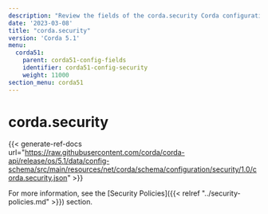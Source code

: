 ```yaml
---
description: "Review the fields of the corda.security Corda configuration section."
date: '2023-03-08'
title: "corda.security"
version: 'Corda 5.1'
menu:
  corda51:
    parent: corda51-config-fields
    identifier: corda51-config-security
    weight: 11000
section_menu: corda51
---
```

# corda.security

{{< generate-ref-docs url="https://raw.githubusercontent.com/corda/corda-api/release/os/5.1/data/config-schema/src/main/resources/net/corda/schema/configuration/security/1.0/corda.security.json" >}}

For more information, see the [Security Policies]({{< relref "../security-policies.md" >}}) section.